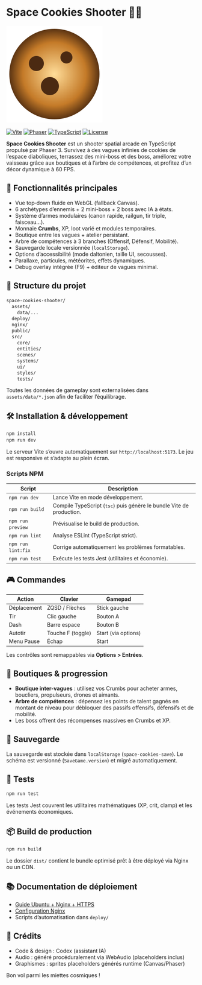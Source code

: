 # Space Cookies Shooter 🍪🚀

![Space Cookies Shooter](public/favicon.svg)

[![Vite](https://img.shields.io/badge/Bundler-Vite-646CFF.svg)](https://vitejs.dev/) [![Phaser](https://img.shields.io/badge/Engine-Phaser%203-2E97FF.svg)](https://phaser.io/) [![TypeScript](https://img.shields.io/badge/Language-TypeScript-3178C6.svg)](https://www.typescriptlang.org/) [![License](https://img.shields.io/badge/License-MIT-green.svg)](LICENSE)

**Space Cookies Shooter** est un shooter spatial arcade en TypeScript propulsé par Phaser 3. Survivez à des vagues infinies de cookies de l’espace diaboliques, terrassez des mini-boss et des boss, améliorez votre vaisseau grâce aux boutiques et à l’arbre de compétences, et profitez d’un décor dynamique à 60 FPS.

## 🚀 Fonctionnalités principales

- Vue top‑down fluide en WebGL (fallback Canvas).
- 6 archétypes d’ennemis + 2 mini-boss + 2 boss avec IA à états.
- Système d’armes modulaires (canon rapide, railgun, tir triple, faisceau…).
- Monnaie **Crumbs**, XP, loot varié et modules temporaires.
- Boutique entre les vagues + atelier persistant.
- Arbre de compétences à 3 branches (Offensif, Défensif, Mobilité).
- Sauvegarde locale versionnée (`localStorage`).
- Options d’accessibilité (mode daltonien, taille UI, secousses).
- Parallaxe, particules, météorites, effets dynamiques.
- Debug overlay intégrée (F9) + éditeur de vagues minimal.

## 🧱 Structure du projet

```
space-cookies-shooter/
  assets/
    data/...
  deploy/
  nginx/
  public/
  src/
    core/
    entities/
    scenes/
    systems/
    ui/
    styles/
    tests/
```

Toutes les données de gameplay sont externalisées dans `assets/data/*.json` afin de faciliter l’équilibrage.

## 🛠️ Installation & développement

```bash
npm install
npm run dev
```

Le serveur Vite s’ouvre automatiquement sur `http://localhost:5173`. Le jeu est responsive et s’adapte au plein écran.

### Scripts NPM

| Script | Description |
| ------ | ----------- |
| `npm run dev` | Lance Vite en mode développement. |
| `npm run build` | Compile TypeScript (`tsc`) puis génère le bundle Vite de production. |
| `npm run preview` | Prévisualise le build de production. |
| `npm run lint` | Analyse ESLint (TypeScript strict). |
| `npm run lint:fix` | Corrige automatiquement les problèmes formatables. |
| `npm run test` | Exécute les tests Jest (utilitaires et économie). |

## 🎮 Commandes

| Action | Clavier | Gamepad |
| ------ | ------- | ------- |
| Déplacement | ZQSD / Flèches | Stick gauche |
| Tir | Clic gauche | Bouton A |
| Dash | Barre espace | Bouton B |
| Autotir | Touche F (toggle) | Start (via options) |
| Menu Pause | Échap | Start |

Les contrôles sont remappables via **Options > Entrées**.

## 🛒 Boutiques & progression

- **Boutique inter-vagues** : utilisez vos Crumbs pour acheter armes, boucliers, propulseurs, drones et aimants.
- **Arbre de compétences** : dépensez les points de talent gagnés en montant de niveau pour débloquer des passifs offensifs, défensifs et de mobilité.
- Les boss offrent des récompenses massives en Crumbs et XP.

## 💾 Sauvegarde

La sauvegarde est stockée dans `localStorage` (`space-cookies-save`). Le schéma est versionné (`SaveGame.version`) et migré automatiquement.

## 🧪 Tests

```bash
npm run test
```

Les tests Jest couvrent les utilitaires mathématiques (XP, crit, clamp) et les événements économiques.

## 📦 Build de production

```bash
npm run build
```

Le dossier `dist/` contient le bundle optimisé prêt à être déployé via Nginx ou un CDN.

## 📚 Documentation de déploiement

- [Guide Ubuntu + Nginx + HTTPS](deploy/ubuntu-setup.md)
- [Configuration Nginx](nginx/space-cookies.conf)
- Scripts d’automatisation dans `deploy/`

## 🙌 Crédits

- Code & design : Codex (assistant IA)
- Audio : généré procéduralement via WebAudio (placeholders inclus)
- Graphismes : sprites placeholders générés runtime (Canvas/Phaser)

Bon vol parmi les miettes cosmiques !
